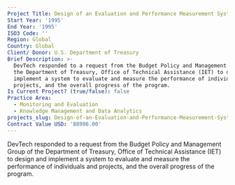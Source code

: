 ```yaml
---
Project Title: Design of an Evaluation and Performance Measurement System
Start Year: '1995'
End Year: '1995'
ISO3 Code: ''
Region: Global
Country: Global
Client/ Donor: U.S. Department of Treasury
Brief Description: >-
  DevTech responded to a request from the Budget Policy and Management Group of
  the Department of Treasury, Office of Technical Assistance (IET) to design and
  implement a system to evaluate and measure the performance of individuals and
  projects, and the overall progress of the program.
Is Current Project? (true/false): false
Practice Area:
  - Monitoring and Evaluation
  - Knowledge Management and Data Analytics
projects_slug: Design-of-an-Evaluation-and-Performance-Measurement-System
Contract Value USD: '88996.00'
---
```

DevTech responded to a request from the Budget Policy and Management Group of the Department of Treasury, Office of Technical Assistance (IET) to design and implement a system to evaluate and measure the performance of individuals and projects, and the overall progress of the program.